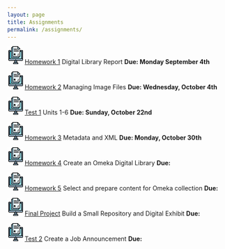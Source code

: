 ```yaml
---
layout: page
title: Assignments
permalink: /assignments/
---
```


![homework](/assets/hw.jpg) [Homework 1](https://markwolfeman.github.io/ist653/assignments/homework1) Digital Library Report **Due: Monday September 4th**

![homework](/assets/hw.jpg) [Homework 2](https://markwolfeman.github.io/ist653/assignments/homework2) Managing Image Files **Due: Wednesday, October 4th**

![homework](/assets/hw.jpg) [Test 1]() Units 1-6 **Due: Sunday, October 22nd**

![homework](/assets/hw.jpg) [Homework 3](https://markwolfeman.github.io/ist653/assignments/) Metadata and XML **Due: Monday, October 30th**

![homework](/assets/hw.jpg) [Homework 4](https://markwolfeman.github.io/ist653/assignments/) Create an Omeka Digital Library **Due:**

![homework](/assets/hw.jpg) [Homework 5](https://markwolfeman.github.io/ist653/assignments/) Select and prepare content for Omeka collection **Due:**

![homework](/assets/hw.jpg) [Final Project](https://markwolfeman.github.io/ist653/assignments/) Build a Small Repository and Digital Exhibit **Due:**

![homework](/assets/hw.jpg) [Test 2](https://markwolfeman.github.io/ist653/assignments/) Create a Job Announcement **Due:**



